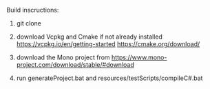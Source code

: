 Build inscructions:

1) git clone 

2) download Vcpkg and Cmake if not already installed https://vcpkg.io/en/getting-started https://cmake.org/download/

3) download the Mono project from https://www.mono-project.com/download/stable/#download

4) run generateProject.bat and resources/testScripts/compileC#.bat